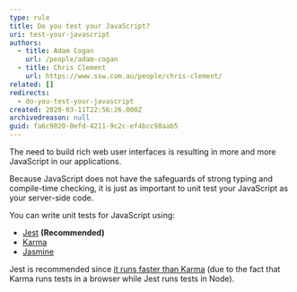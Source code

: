 ```yaml
---
type: rule
title: Do you test your JavaScript?
uri: test-your-javascript
authors:
  - title: Adam Cogan
    url: /people/adam-cogan
  - title: Chris Clement
    url: https://www.ssw.com.au/people/chris-clement/
related: []
redirects:
  - do-you-test-your-javascript
created: 2020-03-11T22:56:26.000Z
archivedreason: null
guid: fa6c9020-0efd-4211-9c2c-ef4bcc98aab5
---
```


The need to build rich web user interfaces is resulting in more and more JavaScript in our applications.

Because JavaScript does not have the safeguards of strong typing and compile-time checking, it is just as important to unit test your JavaScript as your server-side code.

<!--endintro-->

You can write unit tests for JavaScript using:

* [Jest](https&#58;//jestjs.io/) **(Recommended)**
* [Karma](https&#58;//karma-runner.github.io/latest/index.html)
* [Jasmine](https&#58;//jasmine.github.io/)

Jest is recommended since [it runs faster than Karma](https://charith-hettiarachchi.medium.com/why-use-jest-over-karma-for-angular-testing-b56ffa82f8) (due to the fact that Karma runs tests in a browser while Jest runs tests in Node).